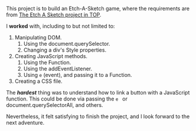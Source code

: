 This project is to build an Etch-A-Sketch game, where the requirements are from  [The Etch A Sketch project in TOP](https://www.theodinproject.com/courses/web-development-101/lessons/etch-a-sketch-project).

I **worked** with, including to but not limited to: 
1. Manipulating DOM.
    1. Using the document.querySelector.
    2. Changing a div's Style properties.
2. Creating JavaScript methods.
    1. Using the Function.
    2. Using the addEventListener.
    3. Using ` e ` (event), and passing it to a Function.
8. Creating a CSS file.

The ***hardest*** thing was to understand how to link a button with a JavaScript function. This could be done via passing the `e ` or document.querySelectorAll, and others.

Nevertheless, it felt satisfying to finish the project, and I look forward to the next adventure. 